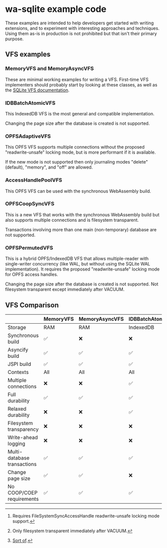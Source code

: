 # wa-sqlite example code
These examples are intended to help developers get started with writing extensions,
and to experiment with interesting approaches and techniques. Using them as-is in
production is not prohibited but that isn't their primary purpose.

## VFS examples
### MemoryVFS and MemoryAsyncVFS
These are minimal working examples for writing a VFS. First-time VFS implementers should
probably start by looking at these classes, as well as the
[SQLite VFS documentation](https://www.sqlite.org/vfs.html).

### IDBBatchAtomicVFS
This IndexedDB VFS is the most general and compatible implementation.

Changing the page size after the database is created is not supported.

### OPFSAdaptiveVFS
This OPFS VFS supports multiple connections without the proposed "readwrite-unsafe" locking mode, but is more performant if it is available.

If the new mode is not supported then only journaling modes "delete" (default), "memory", and "off" are allowed.

### AccessHandlePoolVFS
This OPFS VFS can be used with the synchronous WebAssembly build.

### OPFSCoopSyncVFS
This is a new VFS that works with the synchronous WebAssembly build but also supports multiple connections and is filesystem transparent.

Transactions involving more than one main (non-temporary) database are not supported.

### OPFSPermutedVFS
This is a hybrid OPFS/IndexedDB VFS that allows multiple-reader with single-writer concurrency (like WAL, but without using the SQLite WAL implementation). It requires the proposed "readwrite-unsafe" locking mode for OPFS access handles.

Changing the page size after the database is created is not supported. Not filesystem transparent except immediately after VACUUM.

## VFS Comparison

||MemoryVFS|MemoryAsyncVFS|IDBBatchAtomicVFS|OPFSAdaptiveVFS|AccessHandlePoolVFS|OPFSCoopSyncVFS|OPFSPermutedVFS|
|-|-|-|-|-|-|-|-|
|Storage|RAM|RAM|IndexedDB|OPFS|OPFS|OPFS|OPFS/IndexedDB|
|Synchronous build|✅|:x:|:x:|:x:|✅|✅|:x:|
|Asyncify build|✅|✅|✅|✅|✅|✅|✅|
|JSPI build|✅|✅|✅|✅|✅|✅|✅|
|Contexts|All|All|All|Worker|Worker|Worker|Worker|
|Multiple connections|:x:|:x:|✅|✅|:x:|✅|✅[^1]|
|Full durability|✅|✅|✅|✅|✅|✅|✅|
|Relaxed durability|:x:|:x:|✅|:x:|:x:|:x:|✅|
|Filesystem transparency|:x:|:x:|:x:|✅|:x:|✅|:x:[^2]|
|Write-ahead logging|:x:|:x:|:x:|:x:|:x:|:x:|✅[^3]|
|Multi-database transactions|✅|✅|✅|✅|✅|:x:|✅|
|Change page size|✅|✅|:x:|✅|✅|✅|:x:|
|No COOP/COEP requirements|✅|✅|✅|✅|✅|✅|✅|

[^1]: Requires FileSystemSyncAccessHandle readwrite-unsafe locking mode support.
[^2]: Only filesystem transparent immediately after VACUUM.
[^3]: [Sort of](https://github.com/rhashimoto/wa-sqlite/discussions/152).
